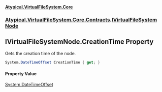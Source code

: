 #### [Atypical.VirtualFileSystem.Core](VirtualFileSystem.md 'VirtualFileSystem')
### [Atypical.VirtualFileSystem.Core.Contracts](VirtualFileSystem.md#Atypical.VirtualFileSystem.Core.Contracts 'Atypical.VirtualFileSystem.Core.Contracts').[IVirtualFileSystemNode](IVirtualFileSystemNode.md 'Atypical.VirtualFileSystem.Core.Contracts.IVirtualFileSystemNode')

## IVirtualFileSystemNode.CreationTime Property

Gets the creation time of the node.

```csharp
System.DateTimeOffset CreationTime { get; }
```

#### Property Value
[System.DateTimeOffset](https://docs.microsoft.com/en-us/dotnet/api/System.DateTimeOffset 'System.DateTimeOffset')